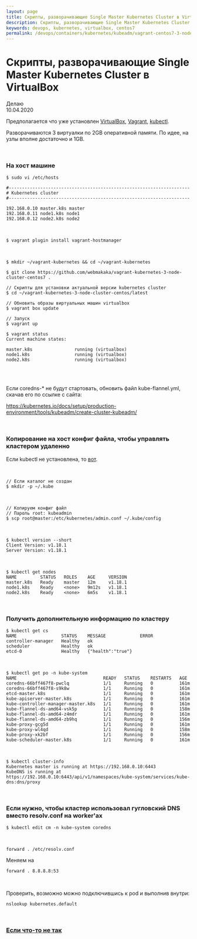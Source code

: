 ```yaml
---
layout: page
title: Скрипты, разворачивающие Single Master Kubernetes Cluster в VirtualBox
description: Скрипты, разворачивающие Single Master Kubernetes Cluster в VirtualBox
keywords: devops, kubernetes, virtualbox, centos7
permalink: /devops/containers/kubernetes/kubeadm/vagrant-centos7-3-node-kubernetes-cluster/
---
```


# Скрипты, разворачивающие Single Master Kubernetes Cluster в VirtualBox

Делаю  
10.04.2020

Предполагается что уже установлен <a href="/linux/virtual/virtualbox/install/">VirtualBox</a>, <a href="/linux/virtual/vagrant/install/ubuntu/">Vagrant</a>, <a href="/devops/containers/kubernetes/install/">kubectl</a>.

Разворачиваются 3 виртуалки по 2GB оперативной памяти. По идее, на узлы вполне достаточно и 1GB.

<br/>

### На хост машине

    $ sudo vi /etc/hosts

```
#---------------------------------------------------------------------
# Kubernetes cluster
#---------------------------------------------------------------------

192.168.0.10 master.k8s master
192.168.0.11 node1.k8s node1
192.168.0.12 node2.k8s node2
```

<br/>

    $ vagrant plugin install vagrant-hostmanager

<br/>

    $ mkdir ~/vagrant-kubernetes && cd ~/vagrant-kubernetes

    $ git clone https://github.com/webmakaka/vagrant-kubernetes-3-node-cluster-centos7 .

    // Скрипты для установки актуальной версии kubernetes сluster
    $ cd ~/vagrant-kubernetes-3-node-cluster-centos/latest

    // Обновить образы виртуальных машин virtualbox
    $ vagrant box update

    // Запуск
    $ vagrant up

    $ vagrant status
    Current machine states:

    master.k8s                running (virtualbox)
    node1.k8s                 running (virtualbox)
    node2.k8s                 running (virtualbox)

<br/>

<!--

P.S.

    // Если нужно установить по какой-то причине старую версию kubernetes
    // В следующем каталоге лежат скрипты для установки kubernetes сluster (1.11.6)
    $ cd misc/vagrant-provisioning-by-version/

-->

<br/>

Если coredns-\* не будут стартовать, обновить файл kube-flannel.yml, скачав его по ссылке с сайта:

https://kubernetes.io/docs/setup/production-environment/tools/kubeadm/create-cluster-kubeadm/

<br/>

### Копирование на хост конфиг файла, чтобы управлять кластером удаленно

Если kubectl не установлена, то <a href="/devops/containers/kubernetes/install/">вот</a>.

<br/>

    // Если каталог не создан
    $ mkdir -p ~/.kube

<br/>

    // Копируем конфиг файл
    // Пароль root: kubeadmin
    $ scp root@master:/etc/kubernetes/admin.conf ~/.kube/config

<br/>

    $ kubectl version --short
    Client Version: v1.18.1
    Server Version: v1.18.1

<br/>

    $ kubectl get nodes
    NAME         STATUS   ROLES    AGE     VERSION
    master.k8s   Ready    master   12m     v1.18.1
    node1.k8s    Ready    <none>   9m12s   v1.18.1
    node2.k8s    Ready    <none>   6m5s    v1.18.1

<br/>

### Получить дополнительную информацию по кластеру

    $ kubectl get cs
    NAME                 STATUS    MESSAGE             ERROR
    controller-manager   Healthy   ok
    scheduler            Healthy   ok
    etcd-0               Healthy   {"health":"true"}

<br/>

    $ kubectl get po -n kube-system
    NAME                                 READY   STATUS    RESTARTS   AGE
    coredns-66bff467f8-pwclq             1/1     Running   0          161m
    coredns-66bff467f8-s9k8w             1/1     Running   0          161m
    etcd-master.k8s                      1/1     Running   0          161m
    kube-apiserver-master.k8s            1/1     Running   0          161m
    kube-controller-manager-master.k8s   1/1     Running   0          161m
    kube-flannel-ds-amd64-vsk5p          1/1     Running   0          158m
    kube-flannel-ds-amd64-z4mdr          1/1     Running   0          161m
    kube-flannel-ds-amd64-zb9hq          1/1     Running   0          156m
    kube-proxy-gcg5d                     1/1     Running   0          161m
    kube-proxy-wl4qd                     1/1     Running   0          158m
    kube-proxy-xk2bf                     1/1     Running   0          156m
    kube-scheduler-master.k8s            1/1     Running   0          161m

<br/>

    $ kubectl cluster-info
    Kubernetes master is running at https://192.168.0.10:6443
    KubeDNS is running at https://192.168.0.10:6443/api/v1/namespaces/kube-system/services/kube-dns:dns/proxy

<br/>

### Если нужно, чтобы кластер использовал гугловский DNS вместо resolv.conf на worker'ах

    $ kubectl edit cm -n kube-system coredns

<br/>

```
forward . /etc/resolv.conf
```

Меняем на

```
forward . 8.8.8.8:53
```

<br/>

Проверить, возможно можно подключившись к pod и выполнив внутри:

    nslookup kubernetes.default

<br/>

### <a href="/devops/containers/kubernetes/kubeadm/vagrant-centos7-3-node-kubernetes-cluster-error/">Если что-то не так</a>
